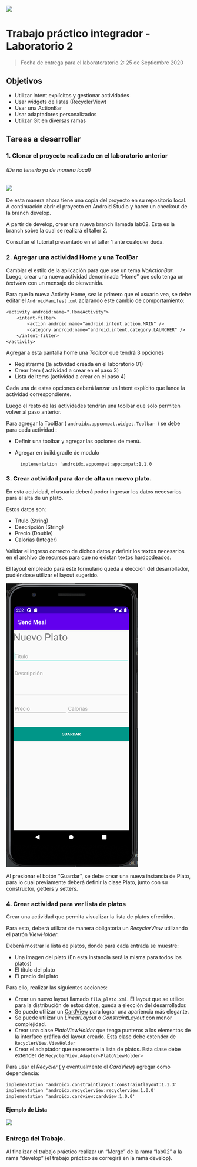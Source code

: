 ![](https://www.frsf.utn.edu.ar/templates/utn17/img/utnsantafe-color.png)

# Trabajo práctico integrador - Laboratorio 2
> Fecha de entrega para el laboratoratorio 2: 25 de Septiembre 2020
## Objetivos

- Utilizar Intent explícitos y gestionar actividades
- Usar widgets de listas (RecyclerView)
- Usar una ActionBar
- Usar adaptadores personalizados
- Utilizar Git en diversas ramas

## Tareas a desarrollar

### 1. Clonar el proyecto realizado en el laboratorio anterior 
###### (De no tenerlo ya de manera local) 

   ![](../laboratorio-01/imagenes/6-GithubRepo.png)

De esta manera ahora tiene una copia del proyecto en su repositorio local. A continuación abrir el proyecto en Android Studio y hacer un checkout de la branch develop. 

A partir de develop, crear una nueva branch llamada lab02. Esta es la branch sobre la cual se realizrá el taller 2.  

Consultar el tutorial presentado en el taller 1 ante cualquier duda. 

### 2. Agregar una actividad Home y una ToolBar

Cambiar el estilo de la aplicación para que use un tema _NoActionBar_. Luego, crear una nueva actividad denominada “Home” que solo tenga un _textview_ con un mensaje de bienvenida. 

Para que la nueva Activity Home, sea lo primero que el usuario vea, se debe editar el  `AndroidManifest.xml` aclarando este cambio de comportamiento:
```
<activity android:name=".HomeActivity">
    <intent-filter>
        <action android:name="android.intent.action.MAIN" />
        <category android:name="android.intent.category.LAUNCHER" />
    </intent-filter>
</activity>
```

Agregar a esta pantalla home una _Toolbar_ que tendrá 3 opciones 

- Registrarme (la actividad creada en el laboratorio 01) 
- Crear Item ( actividad a crear en el paso 3) 
- Lista de Items (actividad a crear en el paso 4) 

Cada una de estas opciones deberá lanzar un Intent explícito que lance la actividad correspondiente.  

Luego el resto de las actividades tendrán una toolbar que solo permiten volver al paso anterior.

Para agregar la ToolBar ( `androidx.appcompat.widget.Toolbar `) se debe para cada actividad :
- Definir una toolbar y agregar las opciones de menú. 
- Agregar en build.gradle de modulo 

        implementation 'androidx.appcompat:appcompat:1.1.0

### 3. Crear actividad para dar de alta un nuevo plato. 

En esta actividad, el usuario deberá poder ingresar los datos necesarios para el alta de un plato. 

Estos datos son: 
- Título (String) 
- Descripción (String) 
- Precio (Double) 
- Calorías (Integer) 

Validar el ingreso correcto de dichos datos y definir los textos necesarios en el archivo de recursos para que no existan textos hardcodeados.  

El layout empleado para este formulario queda a elección del desarrollador, pudiéndose utilizar el layout sugerido.

![](imagenes/1-Form-New-Meal.png)

Al presionar el botón “Guardar”, se debe crear una nueva instancia de Plato, para lo cual previamente deberá definir la clase Plato, junto con su constructor, getters y setters.

### 4. Crear actividad para ver lista de platos 

Crear una actividad que permita visualizar la lista de platos ofrecidos. 

Para esto, deberá utilizar de manera obligatoria un _RecyclerView_ utilizando el patrón _ViewHolder_. 

Deberá mostrar la lista de platos, donde para cada entrada se muestre:   
- Una imagen del plato (En esta instancia será la misma para todos los platos) 
- El título del plato 
- El precio del plato 

Para ello, realizar las siguientes acciones: 

- Crear un nuevo layout llamado `fila_plato.xml`. El layout que se utilice para la distribución de estos datos, queda a elección del desarrollador.  
- Se puede utilizar un  [CardView](https://developer.android.com/guide/topics/ui/layout/cardview) para lograr una apariencia más elegante. 
- Se puede utilizar un _LinearLayout_ o _ConstraintLayout_ con menor complejidad. 
- Crear una clase _PlatoViewHolder_ que tenga punteros a los elementos de la interface gráfica del layout creado. Esta clase debe extender de `RecyclerView.ViewHolder` 
- Crear el adaptador que represente la lista de platos. Esta clase debe extender de `RecyclerView.Adapter<PlatoViewHolder> `

Para usar el _Recycler_ ( y eventualmente el _CardView_) agregar como dependencia:
 ```
implementation 'androidx.constraintlayout:constraintlayout:1.1.3' 
implementation 'androidx.recyclerview:recyclerview:1.0.0' 
implementation 'androidx.cardview:cardview:1.0.0' 
```
#### Ejemplo de Lista

![](imagenes/0-List-View-Propuesta.png)


### Entrega del Trabajo. 

Al finalizar el trabajo práctico realizar un “Merge” de la rama “lab02” a la rama “develop” (el trabajo práctico se corregirá en la rama develop). 
